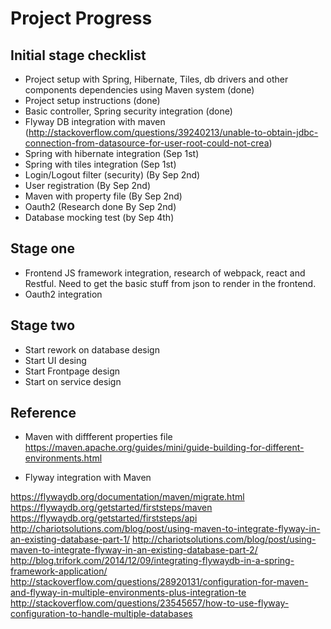 # Project Progress

## Initial stage checklist

* Project setup with Spring, Hibernate, Tiles, db drivers and other components dependencies using Maven system  (done)
* Project setup instructions (done)
* Basic controller, Spring security integration (done)
* Flyway DB integration with maven (http://stackoverflow.com/questions/39240213/unable-to-obtain-jdbc-connection-from-datasource-for-user-root-could-not-crea)
* Spring with hibernate integration (Sep 1st)
* Spring with tiles integration (Sep 1st)
* Login/Logout filter (security) (By Sep 2nd)
* User registration (By Sep 2nd)
* Maven with property file (By Sep 2nd)
* Oauth2 (Research done By Sep 2nd)
* Database mocking test (by Sep 4th)

## Stage one

* Frontend JS framework integration, research of webpack, react and Restful.
  Need to get the basic stuff from json to render in the frontend.
* Oauth2 integration

## Stage two

* Start rework on database design
* Start UI desing
* Start Frontpage design
* Start on service design

## Reference 

* Maven with diffferent properties file
https://maven.apache.org/guides/mini/guide-building-for-different-environments.html

* Flyway integration with Maven

https://flywaydb.org/documentation/maven/migrate.html
https://flywaydb.org/getstarted/firststeps/maven
https://flywaydb.org/getstarted/firststeps/api
http://chariotsolutions.com/blog/post/using-maven-to-integrate-flyway-in-an-existing-database-part-1/
http://chariotsolutions.com/blog/post/using-maven-to-integrate-flyway-in-an-existing-database-part-2/
http://blog.trifork.com/2014/12/09/integrating-flywaydb-in-a-spring-framework-application/
http://stackoverflow.com/questions/28920131/configuration-for-maven-and-flyway-in-multiple-environments-plus-integration-te
http://stackoverflow.com/questions/23545657/how-to-use-flyway-configuration-to-handle-multiple-databases